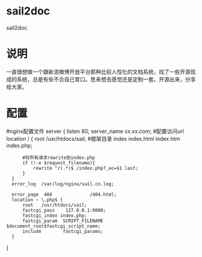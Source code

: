 # sail2doc
sail2doc

说明
====
一直很想做一个跟新浪微博开放平台那种比较人性化的文档系统，找了一些开源现成的系统，总是有些不合自己胃口。思来想去感觉还是定制一套。开源出来，分享给大家。

配置
====

  #nginx配置文件
  server {
      listen       80;
      server_name  xx.xx.com;  #配置访问url
      location / {
          root   /usr/htdocs/sail;   #框架目录
          index  index.html index.htm index.php;

          #将所有请求rewrite到index.php
          if (!-e $request_filename){
              rewrite ^/(.*)$ /index.php?_ac=$1 last;
          }
      }
      error_log  /var/log/nginx/sail.cn.log;

      error_page  404              /404.html;
      location ~ \.php$ {
          root   /usr/htdocs/sail;
          fastcgi_pass    127.0.0.1:9000;
          fastcgi_index index.php;
          fastcgi_param  SCRIPT_FILENAME  $document_root$fastcgi_script_name;
          include        fastcgi_params;
      }
  }
